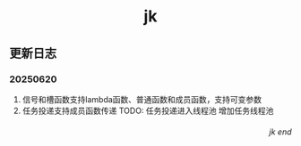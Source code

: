 <!-- markdownlint-disable MD033 MD041 MD022 MD001 MD032 MD012 MD009 MD047 -->
<div align='center'>

# jk
###### 
</div>

## 更新日志

### 20250620
  1. 信号和槽函数支持lambda函数、普通函数和成员函数，支持可变参数
  2. 任务投递支持成员函数传递
  TODO: 任务投递进入线程池 增加任务线程池






<div align='right'>

###### jk end
</div>